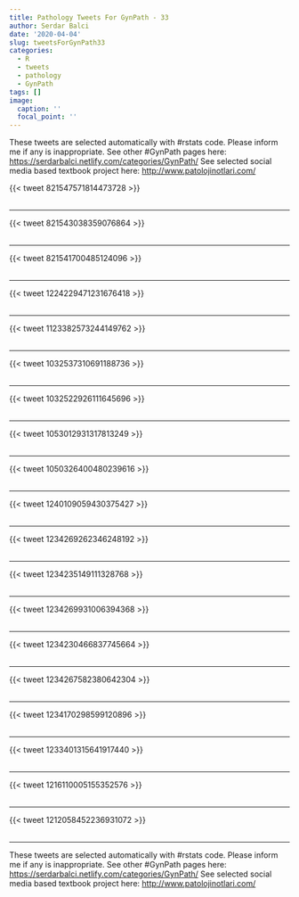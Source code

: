 ```yaml
---
title: Pathology Tweets For GynPath - 33
author: Serdar Balci
date: '2020-04-04'
slug: tweetsForGynPath33
categories:
  - R
  - tweets
  - pathology
  - GynPath
tags: []
image:
  caption: ''
  focal_point: ''
---
```



These tweets are selected automatically with #rstats code. Please inform me if any is inappropriate.
See other #GynPath pages here: https://serdarbalci.netlify.com/categories/GynPath/ 
See selected social media based textbook project here: http://www.patolojinotlari.com/

{{< tweet 821547571814473728 >}}
<br>
<br>
<hr>
{{< tweet 821543038359076864 >}}
<br>
<br>
<hr>
{{< tweet 821541700485124096 >}}
<br>
<br>
<hr>
{{< tweet 1224229471231676418 >}}
<br>
<br>
<hr>
{{< tweet 1123382573244149762 >}}
<br>
<br>
<hr>
{{< tweet 1032537310691188736 >}}
<br>
<br>
<hr>
{{< tweet 1032522926111645696 >}}
<br>
<br>
<hr>
{{< tweet 1053012931317813249 >}}
<br>
<br>
<hr>
{{< tweet 1050326400480239616 >}}
<br>
<br>
<hr>
{{< tweet 1240109059430375427 >}}
<br>
<br>
<hr>
{{< tweet 1234269262346248192 >}}
<br>
<br>
<hr>
{{< tweet 1234235149111328768 >}}
<br>
<br>
<hr>
{{< tweet 1234269931006394368 >}}
<br>
<br>
<hr>
{{< tweet 1234230466837745664 >}}
<br>
<br>
<hr>
{{< tweet 1234267582380642304 >}}
<br>
<br>
<hr>
{{< tweet 1234170298599120896 >}}
<br>
<br>
<hr>
{{< tweet 1233401315641917440 >}}
<br>
<br>
<hr>
{{< tweet 1216110005155352576 >}}
<br>
<br>
<hr>
{{< tweet 1212058452236931072 >}}
<br>
<br>
<hr>


These tweets are selected automatically with #rstats code. Please inform me if any is inappropriate.
See other #GynPath pages here: https://serdarbalci.netlify.com/categories/GynPath/ 
See selected social media based textbook project here: http://www.patolojinotlari.com/
